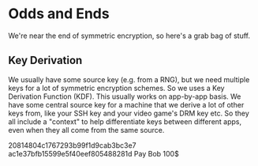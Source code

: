 # Odds and Ends

We're near the end of symmetric encryption, so here's a grab bag of stuff.

## Key Derivation

We usually have some source key (e.g. from a RNG), but we need multiple keys for a lot of symmetric encryption schemes. So we uses a Key Derivation Function (KDF). This usually works on app-by-app basis. We have some central source key for a machine that we derive a lot of other keys from, like your SSH key and your video game's DRM key etc. So they all include a "context" to help differentiate keys between different apps, even when they all come from the same source.

20814804c1767293b99f1d9cab3bc3e7 ac1e37bfb15599e5f40eef805488281d
Pay Bob 100$